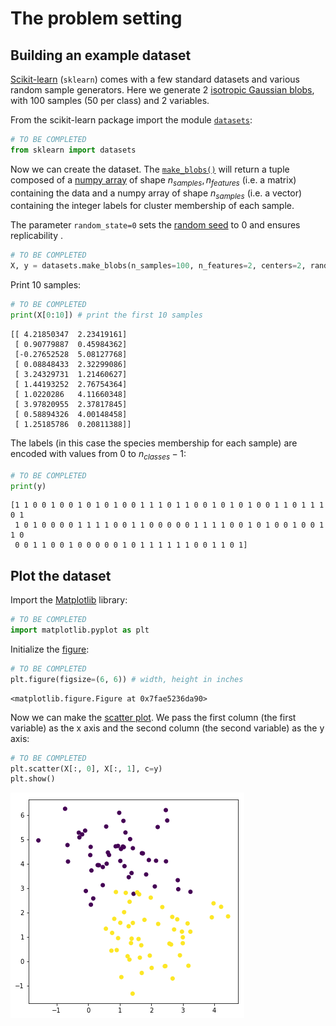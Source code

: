 
# The problem setting

## Building an example dataset

[Scikit-learn](http://scikit-learn.org/) (`sklearn`) comes with a few standard datasets and various random sample generators. Here we generate 2 [isotropic Gaussian blobs](http://scikit-learn.org/stable/modules/generated/sklearn.datasets.make_blobs.html), with 100 samples (50 per class) and 2 variables.

From the scikit-learn package import the module [`datasets`](http://scikit-learn.org/stable/modules/classes.html#module-sklearn.datasets):


```python
# TO BE COMPLETED
from sklearn import datasets
```

Now we can create the dataset. The [`make_blobs()`](http://scikit-learn.org/stable/modules/generated/sklearn.datasets.make_blobs.html) will return a tuple composed of a [numpy array](https://www.scipy.org/) of shape $n_{samples}, n_{features}$ (i.e. a matrix) containing the data and a numpy array of shape $n_{samples}$ (i.e. a vector) containing the integer labels for cluster membership of each sample.

The parameter `random_state=0` sets the [random seed](https://en.wikipedia.org/wiki/Random_seed) to 0 and ensures replicability .


```python
# TO BE COMPLETED
X, y = datasets.make_blobs(n_samples=100, n_features=2, centers=2, random_state=0)
```

Print 10 samples:


```python
# TO BE COMPLETED
print(X[0:10]) # print the first 10 samples
```

    [[ 4.21850347  2.23419161]
     [ 0.90779887  0.45984362]
     [-0.27652528  5.08127768]
     [ 0.08848433  2.32299086]
     [ 3.24329731  1.21460627]
     [ 1.44193252  2.76754364]
     [ 1.0220286   4.11660348]
     [ 3.97820955  2.37817845]
     [ 0.58894326  4.00148458]
     [ 1.25185786  0.20811388]]


The labels (in this case the species membership for each sample) are encoded with values from $0$ to $n_{classes}−1$:


```python
# TO BE COMPLETED
print(y)
```

    [1 1 0 0 1 0 0 1 0 1 0 1 0 0 1 1 1 0 1 1 0 0 1 0 1 0 1 0 0 1 1 0 1 1 1 0 1
     1 0 1 0 0 0 0 1 1 1 1 0 0 1 1 0 0 0 0 0 1 1 1 1 0 0 1 0 1 0 0 1 0 0 1 1 0
     0 0 1 1 0 0 1 0 0 0 0 0 1 0 1 1 1 1 1 1 0 0 1 1 0 1]


## Plot the dataset

Import the [Matplotlib](https://matplotlib.org/) library:


```python
# TO BE COMPLETED
import matplotlib.pyplot as plt
```

Initialize the [figure](https://matplotlib.org/api/pyplot_api.html?highlight=figure#matplotlib.pyplot.figure):


```python
# TO BE COMPLETED
plt.figure(figsize=(6, 6)) # width, height in inches
```




    <matplotlib.figure.Figure at 0x7fae5236da90>



Now we can make the [scatter plot](https://matplotlib.org/api/pyplot_api.html?highlight=scatter#matplotlib.pyplot.scatter). We pass the first column (the first variable) as the x axis and the second column (the second variable) as the y axis:


```python
# TO BE COMPLETED
plt.scatter(X[:, 0], X[:, 1], c=y)
plt.show()
```


![png](output_13_0.png)



```python

```
